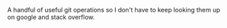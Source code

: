 A handful of useful git operations so I don't have to keep looking them up on google and stack overflow. 
